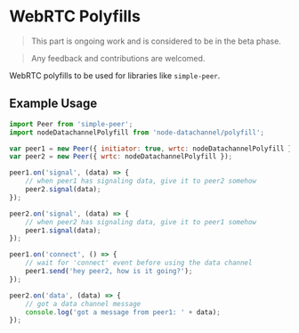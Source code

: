 # WebRTC Polyfills

> This part is ongoing work and is considered to be in the beta phase.

> Any feedback and contributions are welcomed.

WebRTC polyfills to be used for libraries like `simple-peer`.

## Example Usage

```js
import Peer from 'simple-peer';
import nodeDatachannelPolyfill from 'node-datachannel/polyfill';

var peer1 = new Peer({ initiator: true, wrtc: nodeDatachannelPolyfill });
var peer2 = new Peer({ wrtc: nodeDatachannelPolyfill });

peer1.on('signal', (data) => {
    // when peer1 has signaling data, give it to peer2 somehow
    peer2.signal(data);
});

peer2.on('signal', (data) => {
    // when peer2 has signaling data, give it to peer1 somehow
    peer1.signal(data);
});

peer1.on('connect', () => {
    // wait for 'connect' event before using the data channel
    peer1.send('hey peer2, how is it going?');
});

peer2.on('data', (data) => {
    // got a data channel message
    console.log('got a message from peer1: ' + data);
});
```
